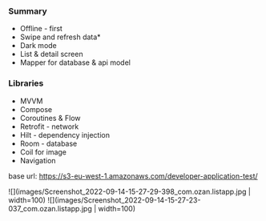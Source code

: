 ### **Summary**
* Offline - first
* Swipe and refresh data*
* Dark mode
* List & detail screen
* Mapper for database & api model
### **Libraries**

* MVVM
* Compose
* Coroutines & Flow
* Retrofit - network
* Hilt - dependency injection
* Room - database
* Coil for image
* Navigation


base url: https://s3-eu-west-1.amazonaws.com/developer-application-test/

![](images/Screenshot_2022-09-14-15-27-29-398_com.ozan.listapp.jpg | width=100)
![](images/Screenshot_2022-09-14-15-27-23-037_com.ozan.listapp.jpg | width=100)
